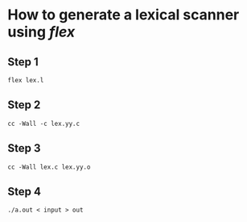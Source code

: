 # How to generate a lexical scanner using ___flex___
## Step 1
```
flex lex.l
```
## Step 2
```
cc -Wall -c lex.yy.c
```
## Step 3
```
cc -Wall lex.c lex.yy.o
```
## Step 4
```
./a.out < input > out
```

